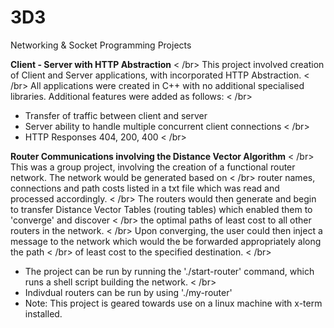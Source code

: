 # 3D3
Networking &amp; Socket Programming Projects

**Client - Server with HTTP Abstraction** < /br> 
This project involved creation of Client and Server applications, with incorporated HTTP Abstraction. < /br> 
All applications were created in C++ with no additional specialised libraries. Additional features were added as follows: < /br> 
- Transfer of traffic between client and server 
- Server ability to handle multiple concurrent client connections < /br> 
- HTTP Responses 404, 200, 400 < /br>  

**Router Communications involving the Distance Vector Algorithm** < /br> 
This was a group project, involving the creation of a functional router network. The network would be generated based on < /br> 
router names, connections and path costs listed in a txt file which was read and processed accordingly. < /br> 
The routers would then generate and begin to transfer Distance Vector Tables (routing tables) which enabled them to 'converge' and discover < /br> 
the optimal paths of least cost to all other routers in the network. < /br> 
Upon converging, the user could then inject a message to the network which would the be forwarded appropriately along the path < /br> 
of least cost to the specified destination. < /br>  
- The project can be run by running the './start-router' command, which runs a shell script building the network. < /br> 
- Indivdual routers can be run by using './my-router' 
- Note: This project is geared towards use on a linux machine with x-term installed. 
